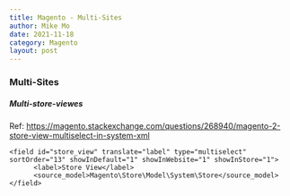 ```yaml
---
title: Magento - Multi-Sites
author: Mike Mo
date: 2021-11-18
category: Magento
layout: post
---
```


### Multi-Sites

##### Multi-store-viewes
Ref: https://magento.stackexchange.com/questions/268940/magento-2-store-view-multiselect-in-system-xml

```
<field id="store_view" translate="label" type="multiselect" sortOrder="13" showInDefault="1" showInWebsite="1" showInStore="1">
      <label>Store View</label>
      <source_model>Magento\Store\Model\System\Store</source_model>
</field>
```